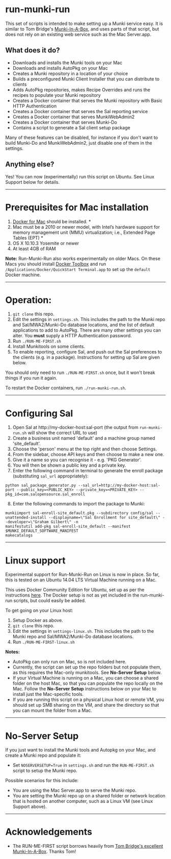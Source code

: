 # run-munki-run

This set of scripts is intended to make setting up a Munki service easy.
It is similar to Tom Bridge's [Munki-In-A-Box], and uses parts of that script,
but does not rely on an existing web service such as the Mac Server.app.

## What does it do?

   * Downloads and installs the Munki tools on your Mac
   * Downloads and installs AutoPkg on your Mac
   * Creates a Munki repository in a location of your choice
   * Builds a preconfigured Munki Client Installer that you can distribute to clients
   * Adds AutoPkg repositories, makes Recipe Overrides and runs the recipes to
     populate your Munki repository
   * Creates a Docker container that serves the Munki repository with Basic HTTP
     Authentication
   * Creates a Docker container that serves the Sal reporting service
   * Creates a Docker container that serves MunkiWebAdmin2
   * Creates a Docker container that serves Munki-Do
   * Contains a script to generate a Sal client setup package

Many of these features can be disabled, for instance if you don't want to build Munki-Do and MunkiWebAdmin2,
just disable one of them in the settings.

## Anything else?

Yes! You can now (experimentally) run this script on Ubuntu. See Linux Support below for details.

---

# Prerequisites for Mac installation
1. [Docker for Mac][Docker] should be installed. *
2. Mac must be a 2010 or newer model, with Intel’s hardware support for memory
   management unit (MMU) virtualization; i.e., Extended Page Tables (EPT) *
3. OS X 10.10.3 Yosemite or newer
4. At least 4GB of RAM

**Note:**
Run-Munki-Run also works experimentally on older Macs. On these Macs you
should install [Docker Toolbox] and run
`/Applications/Docker/QuickStart Terminal.app` to set up the `default` Docker machine.

---

# Operation:

1. `git clone` this repo.
1. Edit the settings in `settings.sh`. This includes the path to the Munki repo and Sal/MWA2/Munki-Do
   database locations, and the list of default applications to add to AutoPkg.
   There are many other settings you can alter. You **must** supply a HTTP Authentication password.
2. Run `./RUN-ME-FIRST.sh`
3. Install Munkitools on some clients.
4. To enable reporting, configure Sal, and push out the Sal preferences to the
   clients (e.g. in a package). Instructions for setting up Sal are given below.

You should only need to run `./RUN-ME-FIRST.sh` once, but it won't break things if you
run it again.

To restart the Docker containers, run `./run-munki-run.sh`.

---

# Configuring Sal

1. Open Sal at http://my-docker-host:sal-port (the output from `run-munki-run.sh` will show the correct URL to use)
2. Create a business unit named 'default' and a machine group named 'site_default'.
3. Choose the 'person' menu at the top right and then choose Settings.
4. From the sidebar, choose API keys and then choose to make a new one.
5. Give it a name so you can recognise it - e.g. 'PKG Generator'.
6. You will then be shown a public key and a private key.
7. Enter the following command in terminal to generate the enroll package (substituting `sal_url` appropriately):

```
python sal_package_generator.py --sal_url=http://my-docker-host:sal-port --public_key=<PUBLIC_KEY> --private_key=<PRIVATE_KEY> --pkg_id=com.salopensource.sal_enroll
```

8. Enter the following commands to import the package to Munki:

```
munkiimport sal-enroll-site_default.pkg --subdirectory config/sal --unattended-install --displayname=\"Sal Enrollment for site_default\" --developer=\"Graham Gilbert\" -n
manifestutil add-pkg sal-enroll-site_default --manifest $MUNKI_DEFAULT_SOFTWARE_MANIFEST
makecatalogs
```

---

# Linux support

Experimental support for Run-Munki-Run on Linux is now in place. So far, this is tested on an Ubuntu 14.04 LTS Virtual Machine running on a Mac.

This uses Docker Community Edition for Ubuntu, set up as per the instructions [here](https://docs.docker.com/engine/installation/linux/ubuntu/). The Docker setup is not as yet included in the run-munki-run scripts, but could easily be added.

To get going on your Linux host:

1. Setup Docker as above.
1. `git clone` this repo.
1. Edit the settings in `settings-linux.sh`. This includes the path to the Munki repo and Sal/MWA2/Munki-Do
   database locations.
2. Run `./RUN-ME-FIRST-linux.sh`

**Notes:**
   * AutoPkg can only run on Mac, so is not included here.
   * Currently, the script can set up the repo folders but not populate them, as this requires the Mac-only munkitools. See **No-Server Setup** below.
   * If your Virtual Machine is running on a Mac, you can choose a shared folder on the host Mac, so that you can populate the repo locally on the Mac.
     Follow the **No-Server Setup** instructions below on your Mac to install just the Mac-specific tools.
   * If you are running this script on a physical Linux host or remote VM, you should set up SMB sharing on the VM,
     and share the directory so that you can mount the folder from a Mac.

---

# No-Server Setup

If you just want to install the Munki tools and Autopkg on your Mac, and create a Munki repo and populate it:

   * Set `NOSERVERSETUP=True` in `settings.sh` and run the `RUN-ME-FIRST.sh` script to setup the Munki repo.

Possible scenarios for this include:

   * You are using the Mac Server.app to serve the Munki repo.
   * You are setting the Munki repo up on a shared folder or network location that is hosted on another computer,
     such as a Linux VM (see Linux Support above).

---

# Acknowledgements

   * The RUN-ME-FIRST script borrows heavily from
     [Tom Bridge's excellent Munki-In-A-Box][Munki-In-A-Box]. Thanks Tom!


[Munki-In-A-Box]: https://github.com/tbridge/munki-in-a-box
[Docker]: https://github.com/tbridge/munki-in-a-box
[Docker Toolbox]: https://www.docker.com/products/docker-toolbox

